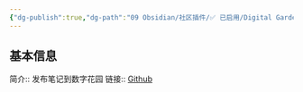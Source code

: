 ```yaml
---
{"dg-publish":true,"dg-path":"09 Obsidian/社区插件/✅ 已启用/Digital Garden.md","permalink":"/09 Obsidian/社区插件/✅ 已启用/Digital Garden/","noteIcon":"dg-note-icon","created":"2025-07-31","updated":"2025-07-31"}
---
```



## 基本信息

简介:: 发布笔记到数字花园
链接:: [Github](https://github.com/oleeskild/obsidian-digital-garden)
